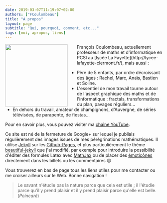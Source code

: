 ```yaml
---
date: 2019-03-07T11:19:07+02:00
authors: ["FCoulombeau"]
title: "À propos" 
layout: page
subtitle: "Qui, pourquoi, comment, etc..."
tags: [moi, apropos, liens]
---
```


<img src="https://fcoulombeau.github.io/img/oim.jpg" style="float:left;width:200px;margin-right:30px;">
François Coulombeau, actuellement professeur de maths et d'informatique en PCSI au [lycée La Fayette](http://lycee-lafayette-clermont.fr/), mais aussi :

- Père de 5 enfants, par ordre décroissant des âges : Rachel, Marc, Anaïs, Bastien et Soline.
- L'essentiel de mon travail tourne autour de l'aspect graphique des maths et de l'informatique : fractals, transformations du plan, pavages réguliers...
- En dehors du travail, amateur de champignons, d'Auvergne, de séries télévisées, de parapente, de fiestas...

Pour en savoir plus, vous pouvez visiter ma [chaîne YouTube](https://www.youtube.com/channel/UCaGpoPXJzHyqvTP14cHPoUg).

Ce site est né de la fermeture de Google+ sur lequel je publiais régulièrement des images issues de mes pérégrinations mathématiques. Il utilise [Jekyll](https://jekyllrb.com/) sur les [Github-Pages](https://pages.github.com/), et plus particulièrement le thème [beautiful-jekyll](https://deanattali.com/beautiful-jekyll/) que j'ai modifié, par exemple pour introduire la possibilité d'éditer des formules Latex avec [MathJax](https://www.mathjax.org/) ou de placer des [émoticônes](https://help.github.com/en/articles/emoji-on-github-pages) directement dans les billets ou les commentaires :smile:

Vous trouverez en bas de page tous les liens utiles pour me contacter ou me croiser ailleurs sur le Web. Bonne navigation !

> Le savant n'étudie pas la nature parce que cela est utile ; il l'étudie parce qu'il y prend plaisir et il y prend plaisir parce qu'elle est belle.  
(_Poincaré_)